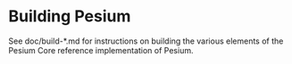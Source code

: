 Building Pesium
================

See doc/build-*.md for instructions on building the various
elements of the Pesium Core reference implementation of Pesium.
